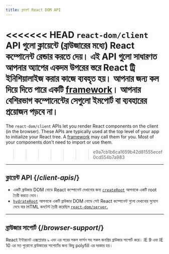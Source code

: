 ```yaml
---
title: ক্লায়েন্ট React DOM API
---
```


<Intro>

<<<<<<< HEAD
`react-dom/client` API গুলো ক্লায়েন্টে (ব্রাউজারের মধ্যে) React কম্পোনেন্ট রেন্ডার করতে দেয়। এই API গুলো সাধারণত আপনার অ্যাপের একদম উপরের স্তরে React ট্রি ইনিশিয়ালাইজ করার কাজে ব্যবহৃত হয়। আপনার জন্য কল দিয়ে দিতে পারে একটি [framework](/learn/start-a-new-react-project#production-grade-react-frameworks)। আপনার বেশিরভাগ কম্পোনেন্টের সেগুলো ইমপোর্ট বা ব্যবহারের প্রয়োজন পড়বে না। 
=======
The `react-dom/client` APIs let you render React components on the client (in the browser). These APIs are typically used at the top level of your app to initialize your React tree. A [framework](/learn/start-a-new-react-project#full-stack-frameworks) may call them for you. Most of your components don't need to import or use them.
>>>>>>> e9a7cb1b6ca1659b42d81555ecef0cd554b7a983

</Intro>

---

## ক্লায়েন্ট API {/*client-apis*/}

* একটি ব্রাউজার DOM নোডে React কম্পোনেন্ট দেখানোর জন্য [`createRoot`](/reference/react-dom/client/createRoot) আপনাকে একটি root তৈরী করতে দেবে।
* [`hydrateRoot`](/reference/react-dom/client/hydrateRoot) আপনাকে একটি ব্রাউজার DOM নোডে সেই React কম্পোনেন্ট গুলো দেখানোর সুযোগ দেবে যার HTML কনটেন্ট তৈরী করেছিল [`react-dom/server`.](/reference/react-dom/server)

---

## ব্রাউজার সাপোর্ট {/*browser-support*/}

React ইন্টারনেট এক্সপ্লোরার ৯ এবং এর পরের সকল ভার্সন সহ সকল জনপ্রিয় ব্রাউজার সাপোর্ট করে। IE 9 এবং IE 10 এর মত পুরোনো ব্রাউজারের সাপোর্টের জন্য কিছু polyfill এর দরকার হয়।